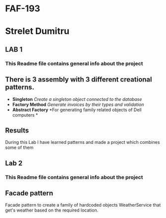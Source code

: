 # FAF-193 
# Strelet Dumitru


## LAB 1
### This Readme file contains general info about the project


## There is 3 assembly with 3 different creational patterns.

- **Singleton** *Create a singleton object connected to the database*
- **Factory Method** *Generate invoices by their types and validation*
- **Abstract Factory** *For generating family related objects of Dell computers *



## Results
During this Lab I have learned patterns and made a project which combines some of them

## Lab 2
### This Readme file contains general info about the project


## Facade pattern 
Facade pattern to create a family of hardcoded objects WeatherService that get's weather based on the required location.